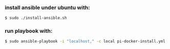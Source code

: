### install ansible under ubuntu with:

```bash
$ sudo ./install-ansible.sh
```

### run playbook with:

```bash
$ sudo ansible-playbook -i "localhost," -c local pi-docker-install.yml
```
